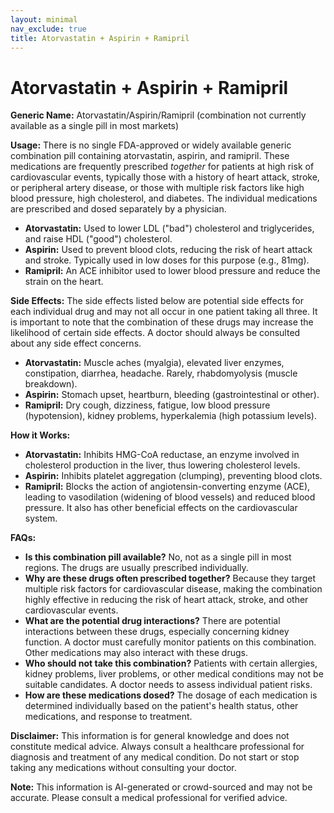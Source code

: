 ```yaml
---
layout: minimal
nav_exclude: true
title: Atorvastatin + Aspirin + Ramipril
---
```


# Atorvastatin + Aspirin + Ramipril

**Generic Name:** Atorvastatin/Aspirin/Ramipril (combination not currently available as a single pill in most markets)


**Usage:**  There is no single FDA-approved or widely available generic combination pill containing atorvastatin, aspirin, and ramipril.  These medications are frequently prescribed *together* for patients at high risk of cardiovascular events, typically those with a history of heart attack, stroke, or peripheral artery disease, or those with multiple risk factors like high blood pressure, high cholesterol, and diabetes.  The individual medications are prescribed and dosed separately by a physician.

* **Atorvastatin:**  Used to lower LDL ("bad") cholesterol and triglycerides, and raise HDL ("good") cholesterol.
* **Aspirin:** Used to prevent blood clots, reducing the risk of heart attack and stroke.  Typically used in low doses for this purpose (e.g., 81mg).
* **Ramipril:**  An ACE inhibitor used to lower blood pressure and reduce the strain on the heart.


**Side Effects:** The side effects listed below are potential side effects for each individual drug and may not all occur in one patient taking all three.  It is important to note that the combination of these drugs may increase the likelihood of certain side effects. A doctor should always be consulted about any side effect concerns.

* **Atorvastatin:** Muscle aches (myalgia), elevated liver enzymes, constipation, diarrhea, headache.  Rarely, rhabdomyolysis (muscle breakdown).
* **Aspirin:** Stomach upset, heartburn, bleeding (gastrointestinal or other).
* **Ramipril:** Dry cough, dizziness, fatigue, low blood pressure (hypotension), kidney problems, hyperkalemia (high potassium levels).


**How it Works:**

* **Atorvastatin:**  Inhibits HMG-CoA reductase, an enzyme involved in cholesterol production in the liver, thus lowering cholesterol levels.
* **Aspirin:**  Inhibits platelet aggregation (clumping), preventing blood clots.
* **Ramipril:** Blocks the action of angiotensin-converting enzyme (ACE), leading to vasodilation (widening of blood vessels) and reduced blood pressure.  It also has other beneficial effects on the cardiovascular system.


**FAQs:**

* **Is this combination pill available?** No, not as a single pill in most regions. The drugs are usually prescribed individually.
* **Why are these drugs often prescribed together?**  Because they target multiple risk factors for cardiovascular disease, making the combination highly effective in reducing the risk of heart attack, stroke, and other cardiovascular events.
* **What are the potential drug interactions?**  There are potential interactions between these drugs, especially concerning kidney function. A doctor must carefully monitor patients on this combination.  Other medications may also interact with these drugs.
* **Who should not take this combination?**  Patients with certain allergies, kidney problems, liver problems, or other medical conditions may not be suitable candidates.  A doctor needs to assess individual patient risks.
* **How are these medications dosed?** The dosage of each medication is determined individually based on the patient's health status, other medications, and response to treatment.


**Disclaimer:** This information is for general knowledge and does not constitute medical advice.  Always consult a healthcare professional for diagnosis and treatment of any medical condition.  Do not start or stop taking any medications without consulting your doctor.


**Note:** This information is AI-generated or crowd-sourced and may not be accurate. Please consult a medical professional for verified advice.
